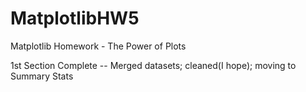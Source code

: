# MatplotlibHW5
Matplotlib Homework - The Power of Plots

1st Section Complete -- Merged datasets; cleaned(I hope); moving to Summary Stats

